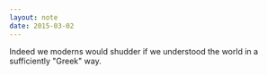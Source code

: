```yaml
---
layout: note
date: 2015-03-02
---
```


Indeed we moderns would shudder if we understood the world in a sufficiently "Greek" way.
